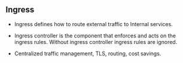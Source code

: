 ## Ingress

- Ingress defines how to route external traffic to Internal services.

- Ingress controller is the component that enforces and acts on the ingress rules. Without ingress controller ingress rules are ignored.

- Centralized traffic management, TLS, routing, cost savings.
